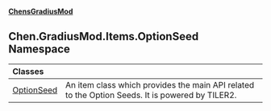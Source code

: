 #### [ChensGradiusMod](index 'index')
## Chen.GradiusMod.Items.OptionSeed Namespace

| Classes | |
| :--- | :--- |
| [OptionSeed](U6Iu4qSqg_tWdEO+2QhjqQ 'Chen.GradiusMod.Items.OptionSeed.OptionSeed') | An item class which provides the main API related to the Option Seeds. It is powered by TILER2.<br/> |
